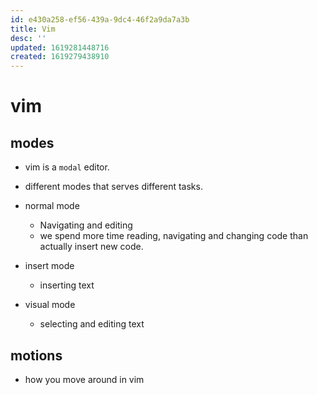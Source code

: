 ```yaml
---
id: e430a258-ef56-439a-9dc4-46f2a9da7a3b
title: Vim
desc: ''
updated: 1619281448716
created: 1619279438910
---
```


# vim

## modes

- vim is a `modal` editor.
- different modes that serves different tasks.

- normal mode
    - Navigating and editing
    - we spend more time reading, navigating and changing code than actually insert new code.
    
- insert mode 
    - inserting text
- visual mode
    - selecting and editing text

## motions

- how you move around in vim

